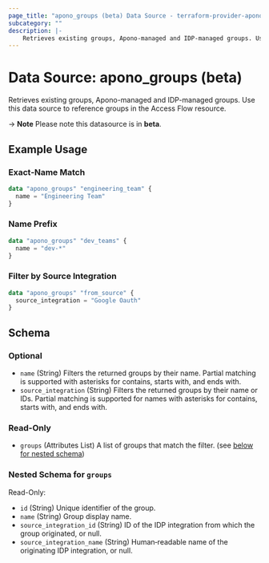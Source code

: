```yaml
---
page_title: "apono_groups (beta) Data Source - terraform-provider-apono"
subcategory: ""
description: |-
    Retrieves existing groups, Apono-managed and IDP-managed groups. Use this data source to reference groups in the Access Flow resource.
---
```


# Data Source: apono_groups (beta)

Retrieves existing groups, Apono-managed and IDP-managed groups. Use this data source to reference groups in the Access Flow resource.

-> **Note** Please note this datasource is in **beta**.

## Example Usage

### Exact‑Name Match

```terraform
data "apono_groups" "engineering_team" {
  name = "Engineering Team"
}
```

### Name Prefix

```terraform
data "apono_groups" "dev_teams" {
  name = "dev-*"
}
```

### Filter by Source Integration

```terraform
data "apono_groups" "from_source" {
  source_integration = "Google Oauth"
}
```

<!-- schema generated by tfplugindocs -->
## Schema

### Optional

- `name` (String) Filters the returned groups by their name. Partial matching is supported with asterisks for contains, starts with, and ends with.
- `source_integration` (String) Filters the returned groups by their name or IDs. Partial matching is supported for names with asterisks for contains, starts with, and ends with.

### Read-Only

- `groups` (Attributes List) A list of groups that match the filter. (see [below for nested schema](#nestedatt--groups))

<a id="nestedatt--groups"></a>
### Nested Schema for `groups`

Read-Only:

- `id` (String) Unique identifier of the group.
- `name` (String) Group display name.
- `source_integration_id` (String) ID of the IDP integration from which the group originated, or null.
- `source_integration_name` (String) Human‑readable name of the originating IDP integration, or null.
